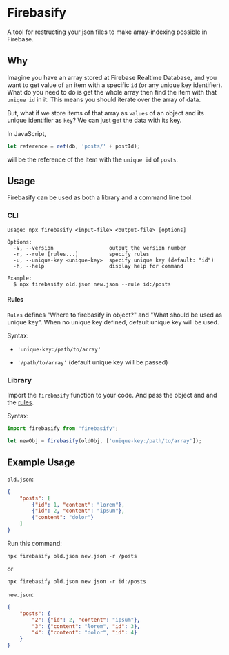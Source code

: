 # Firebasify

A tool for restructing your json files to make array-indexing possible in Firebase.

## Why
Imagine you have an array stored at Firebase Realtime Database, and you want to get value of an item with a specific `id` (or any unique key identifier). What do you need to do is get the whole array then find the item with that `unique id` in it. This means you should iterate over the array of data.

But, what if we store items of that array as `values` of an object and its unique identifier as `key`? We can just get the data with its key.

In JavaScript,
```javascript
let reference = ref(db, 'posts/' + postId);
```
will be the reference of the item with the `unique id` of `posts`.

## Usage

Firebasify can be used as both a library and a command line tool.

### CLI
```
Usage: npx firebasify <input-file> <output-file> [options]

Options:
  -V, --version                  output the version number
  -r, --rule [rules...]          specify rules
  -u, --unique-key <unique-key>  specify unique key (default: "id")
  -h, --help                     display help for command

Example:
  $ npx firebasify old.json new.json --rule id:/posts
```
#### Rules
`Rules` defines "Where to firebasify in object?" and "What should be used as unique key". When no unique key defined, default unique key will be used.

Syntax:

- `'unique-key:/path/to/array'`

- `'/path/to/array'` (default unique key will be passed)

### Library
Import the `firebasify` function to your code. And pass the object and and the [rules](#rules).

Syntax:
```javascript
import firebasify from "firebasify";

let newObj = firebasify(oldObj, ['unique-key:/path/to/array']);
```

## Example Usage

`old.json`:
```json
{
    "posts": [
        {"id": 1, "content": "lorem"},
        {"id": 2, "content": "ipsum"},
        {"content": "dolor"}
    ]
}
```
Run this command:
```
npx firebasify old.json new.json -r /posts
```

or

```
npx firebasify old.json new.json -r id:/posts
```


`new.json`:
```json
{
    "posts": {
        "2": {"id": 2, "content": "ipsum"},
        "3": {"content": "lorem", "id": 3},
        "4": {"content": "dolor", "id": 4}
    }
}
```

